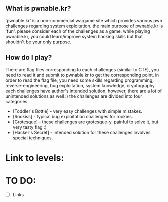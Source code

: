 ## What is pwnable.kr?
   'pwnable.kr' is a non-commercial wargame site which provides various pwn challenges regarding system exploitation. the main purpose of pwnable.kr is 'fun'.    please consider each of the challenges as a game. while playing pwnable.kr, you could learn/improve system hacking skills but that shouldn't be your only purpose. 
   
## How do I play?
  There are flag   files corresponding to each challenges (similar to CTF), you need to read it and submit to pwnable.kr to get the corresponding point. in order to read the flag file, you need some skills regarding programming, reverse-engineering, bug exploitation, system knowledge, cryptography. each challenges have author's intended solution, however, there are a lot of unintended solutions as well :) the challenges are divided into four categories.

+ [Toddler's Bottle]  -  very easy challenges with simple mistakes.  
+ [Rookiss]  -  typical bug exploitation challenges for rookies.  
+ [Grotesque]  -  these challenges are grotesque-y. painful to solve it, but very tasty flag :)  
+ [Hacker's Secret]  -  intended solution for these challenges involves special techniques.  

# Link to levels:


# TO DO:
- [ ] Links
